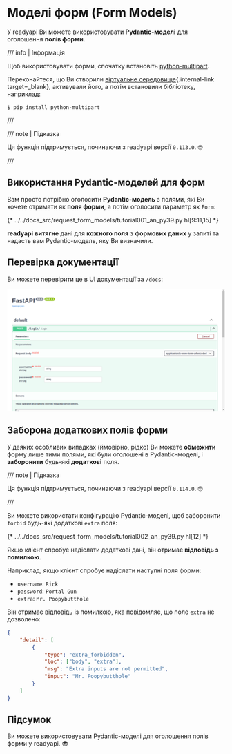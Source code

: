 # Моделі форм (Form Models)

У readyapi Ви можете використовувати **Pydantic-моделі** для оголошення **полів форми**.

/// info | Інформація

Щоб використовувати форми, спочатку встановіть <a href="https://github.com/Kludex/python-multipart" class="external-link" target="_blank">python-multipart</a>.

Переконайтеся, що Ви створили [віртуальне середовище](../virtual-environments.md){.internal-link target=_blank}, активували його, а потім встановили бібліотеку, наприклад:

```console
$ pip install python-multipart
```

///

/// note | Підказка

Ця функція підтримується, починаючи з readyapi версії `0.113.0`. 🤓

///

## Використання Pydantic-моделей для форм

Вам просто потрібно оголосити **Pydantic-модель** з полями, які Ви хочете отримати як **поля форми**, а потім оголосити параметр як `Form`:

{* ../../docs_src/request_form_models/tutorial001_an_py39.py hl[9:11,15] *}

**readyapi**  **витягне** дані для **кожного поля** з **формових даних** у запиті та надасть вам Pydantic-модель, яку Ви визначили.

## Перевірка документації

Ви можете перевірити це в UI документації за `/docs`:

<div class="screenshot">
<img src="/img/tutorial/request-form-models/image01.png">
</div>

## Заборона додаткових полів форми

У деяких особливих випадках (ймовірно, рідко) Ви можете **обмежити** форму лише тими полями, які були оголошені в Pydantic-моделі, і **заборонити** будь-які **додаткові** поля.

/// note | Підказка

Ця функція підтримується, починаючи з readyapi версії `0.114.0`. 🤓

///

Ви можете використати конфігурацію Pydantic-моделі, щоб заборонити `forbid` будь-які додаткові `extra` поля:

{* ../../docs_src/request_form_models/tutorial002_an_py39.py hl[12] *}

Якщо клієнт спробує надіслати додаткові дані, він отримає **відповідь з помилкою**.

Наприклад, якщо клієнт спробує надіслати наступні поля форми:

* `username`: `Rick`
* `password`: `Portal Gun`
* `extra`: `Mr. Poopybutthole`

Він отримає відповідь із помилкою, яка повідомляє, що поле `extra` не дозволено:

```json
{
    "detail": [
        {
            "type": "extra_forbidden",
            "loc": ["body", "extra"],
            "msg": "Extra inputs are not permitted",
            "input": "Mr. Poopybutthole"
        }
    ]
}
```

## Підсумок

Ви можете використовувати Pydantic-моделі для оголошення полів форми у readyapi. 😎
